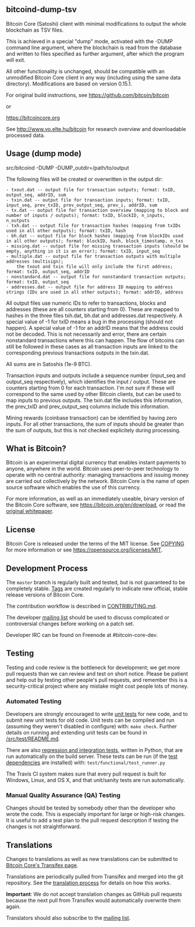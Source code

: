 bitcoind-dump-tsv
-----------------

Bitcoin Core (Satoshi) client with minimal modifications to output the whole
blockchain as TSV files.

This is achieved in a special "dump" mode, activated with the -DUMP command
line argument, where the blockchain is read from the database and written to
files specified as further argument, after which the program will exit.

All other functionality is unchanged, should be compatible with an unmodified
Bitcoin Core client in any way (including using the same data directory).
Modifications are based on version 0.15.1.

For original build instructions, see https://github.com/bitcoin/bitcoin

or

https://bitcoincore.org

See http://www.vo.elte.hu/bitcoin for research overview and downloadable processed data.


Usage (dump mode)
-----------------

src/bitcoind -DUMP -DUMP_outdir=/path/to/output

The following files will be created or overwritten in the output dir:

	- txout.dat -- output file for transaction outputs; format: txID, output_seq, addrID, sum
	- txin.dat -- output file for transaction inputs; format: txID, input_seq, prev_txID, prev_output_seq, prev_i, addrID, sum
	- tx.dat -- output file for transaction overview (mapping to block and number of inputs / outputs); format: txID, blockID, n_inputs, n_outputs
	- txh.dat -- output file for transaction hashes (mapping from txIDs used in all other outputs); format: txID, hash
	- bh.dat -- output file for block hashes (mapping from blockIDs used in all other outputs); format: blockID, hash, block_timestamp, n_txs
	- missing.dat -- output file for missing transaction inputs (should be empty, anything in it is an error); format: txID, input_seq
	- multiple.dat -- output file for transaction outputs with multiple addresses (multisign);
		the txout and txin file will only include the first address; format: txID, output_seq, addrID
	- nonstandard.dat -- output file for nonstandard transaction outputs; format: txID, output_seq
	- addresses.dat -- output file for address ID mapping to address strings (IDs are used in all other outputs); format: addrID, address


All output files use numeric IDs to refer to transactions, blocks and addresses (these are all counters starting from 0). These are mapped to
hashes in the three files txh.dat, bh.dat and addresses.dat respectively. A special value of -1 for txID means a bug in the processing (should not
happen). A special value of -1 for an addrID means that the address could not be decoded. This is not necessarily and error, there are certain
nonstandard transactions where this can happen. The flow of bitcoins can still be followed in these cases as all transaction inputs are linked
to the corresponding previous transactions outputs in the txin.dat.

All sums are in Satoshis (1e-9 BTC).

Transaction inputs and outputs include a sequence number (input_seq and output_seq respectively), which identifies the input / output. These are counters
starting from 0 for each transaction. I'm not sure if these will correspond to the same used by other Bitcoin clients, but can be used to map inputs to
previous outputs. The txin.dat file includes this information, the prev_txID and prev_output_seq columns include this information.

Mining rewards (coinbase transaction) can be identified by having zero inputs. For all other transactions, the sum of inputs should be greater than the
sum of outputs, but this is not checked explicitely during processing.


What is Bitcoin?
----------------

Bitcoin is an experimental digital currency that enables instant payments to
anyone, anywhere in the world. Bitcoin uses peer-to-peer technology to operate
with no central authority: managing transactions and issuing money are carried
out collectively by the network. Bitcoin Core is the name of open source
software which enables the use of this currency.

For more information, as well as an immediately useable, binary version of
the Bitcoin Core software, see https://bitcoin.org/en/download, or read the
[original whitepaper](https://bitcoincore.org/bitcoin.pdf).

License
-------

Bitcoin Core is released under the terms of the MIT license. See [COPYING](COPYING) for more
information or see https://opensource.org/licenses/MIT.

Development Process
-------------------

The `master` branch is regularly built and tested, but is not guaranteed to be
completely stable. [Tags](https://github.com/bitcoin/bitcoin/tags) are created
regularly to indicate new official, stable release versions of Bitcoin Core.

The contribution workflow is described in [CONTRIBUTING.md](CONTRIBUTING.md).

The developer [mailing list](https://lists.linuxfoundation.org/mailman/listinfo/bitcoin-dev)
should be used to discuss complicated or controversial changes before working
on a patch set.

Developer IRC can be found on Freenode at #bitcoin-core-dev.

Testing
-------

Testing and code review is the bottleneck for development; we get more pull
requests than we can review and test on short notice. Please be patient and help out by testing
other people's pull requests, and remember this is a security-critical project where any mistake might cost people
lots of money.

### Automated Testing

Developers are strongly encouraged to write [unit tests](src/test/README.md) for new code, and to
submit new unit tests for old code. Unit tests can be compiled and run
(assuming they weren't disabled in configure) with: `make check`. Further details on running
and extending unit tests can be found in [/src/test/README.md](/src/test/README.md).

There are also [regression and integration tests](/test), written
in Python, that are run automatically on the build server.
These tests can be run (if the [test dependencies](/test) are installed) with: `test/functional/test_runner.py`

The Travis CI system makes sure that every pull request is built for Windows, Linux, and OS X, and that unit/sanity tests are run automatically.

### Manual Quality Assurance (QA) Testing

Changes should be tested by somebody other than the developer who wrote the
code. This is especially important for large or high-risk changes. It is useful
to add a test plan to the pull request description if testing the changes is
not straightforward.

Translations
------------

Changes to translations as well as new translations can be submitted to
[Bitcoin Core's Transifex page](https://www.transifex.com/projects/p/bitcoin/).

Translations are periodically pulled from Transifex and merged into the git repository. See the
[translation process](doc/translation_process.md) for details on how this works.

**Important**: We do not accept translation changes as GitHub pull requests because the next
pull from Transifex would automatically overwrite them again.

Translators should also subscribe to the [mailing list](https://groups.google.com/forum/#!forum/bitcoin-translators).
